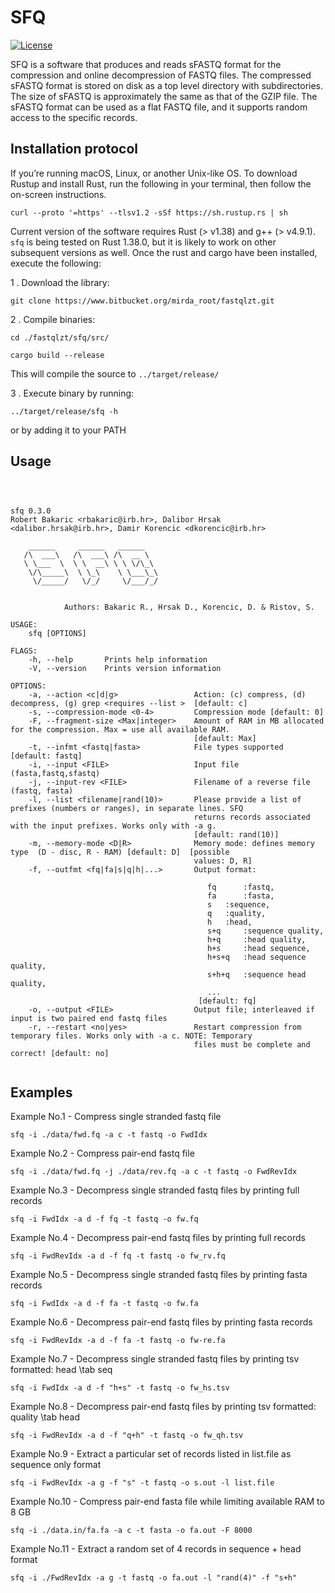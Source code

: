 # SFQ

[![License](https://img.shields.io/crates/l/rustc-serialize/0.3.24)]( )


SFQ is a software that produces and reads sFASTQ format for the compression and online decompression of FASTQ files. The compressed sFASTQ format is stored on disk as a top level directory with subdirectories. The size of sFASTQ is approximately the same as that of the GZIP file. The sFASTQ format can be used as a flat FASTQ file, and it supports random access to the specific records.


## Installation protocol


If you’re running macOS, Linux, or another Unix-like OS. To download Rustup and install Rust, run the following in your terminal, then follow the on-screen instructions.
```
curl --proto '=https' --tlsv1.2 -sSf https://sh.rustup.rs | sh
```
Current version of the software requires Rust (> v1.38) and g++ (> v4.9.1). `sfq` is being tested on Rust 1.38.0, but it is likely to work on other subsequent versions as well. Once the rust and cargo have been installed, execute the following:

 1 . Download the library:

```
git clone https://www.bitbucket.org/mirda_root/fastqlzt.git
```
 2 . Compile binaries:


```
cd ./fastqlzt/sfq/src/

cargo build --release
```

This will compile the source to `../target/release/`

 3 . Execute binary by running:

```
../target/release/sfq -h
```
or by adding it to your PATH

## Usage

```



sfq 0.3.0
Robert Bakaric <rbakaric@irb.hr>, Dalibor Hrsak <dalibor.hrsak@irb.hr>, Damir Korencic <dkorencic@irb.hr>
 	
    ______     ______   ______    	
   /\  ___\   /\  ___\ /\  __ \   	
   \ \___  \  \ \  __\ \ \ \/\_\  	
    \/\_____\  \ \_\    \ \___\_\ 	
     \/_____/   \/_/     \/___/_/ 	
                                  	
                                                      	
            Authors: Bakaric R., Hrsak D., Korencic, D. & Ristov, S.

USAGE:
    sfq [OPTIONS]

FLAGS:
    -h, --help       Prints help information
    -V, --version    Prints version information

OPTIONS:
    -a, --action <c|d|g>                 Action: (c) compress, (d) decompress, (g) grep <requires --list >  [default: c]
    -s, --compression-mode <0-4>         Compression mode [default: 0]
    -F, --fragment-size <Max|integer>    Amount of RAM in MB allocated for the compression. Max = use all available RAM.
                                         [default: Max]
    -t, --infmt <fastq|fasta>            File types supported [default: fastq]
    -i, --input <FILE>                   Input file (fasta,fastq,sfastq)
    -j, --input-rev <FILE>               Filename of a reverse file (fastq, fasta)
    -l, --list <filename|rand(10)>       Please provide a list of prefixes (numbers or ranges), in separate lines. SFQ
                                         returns records associated with the input prefixes. Works only with -a g.
                                         [default: rand(10)]
    -m, --memory-mode <D|R>              Memory mode: defines memory type  (D - disc, R - RAM) [default: D]  [possible
                                         values: D, R]
    -f, --outfmt <fq|fa|s|q|h|...>       Output format: 
                                          
                                         	fq   	:fastq, 
                                         	fa  	:fasta, 
                                         	s  	:sequence, 
                                         	q  	:quality, 
                                         	h  	:head, 
                                         	s+q  	:sequence quality, 
                                         	h+q  	:head quality, 
                                         	h+s  	:head sequence, 
                                         	h+s+q  	:head sequence quality, 
                                         	s+h+q  	:sequence head quality, 
                                         	...
                                          [default: fq]
    -o, --output <FILE>                  Output file; interleaved if input is two paired end fastq files
    -r, --restart <no|yes>               Restart compression from temporary files. Works only with -a c. NOTE: Temporary
                                         files must be complete and correct! [default: no]


```

## Examples

Example No.1 - Compress single stranded fastq file

```
sfq -i ./data/fwd.fq -a c -t fastq -o FwdIdx
```

Example No.2 - Compress pair-end fastq file

```
sfq -i ./data/fwd.fq -j ./data/rev.fq -a c -t fastq -o FwdRevIdx
```

Example No.3 - Decompress single stranded fastq files by printing full records

```
sfq -i FwdIdx -a d -f fq -t fastq -o fw.fq
```

Example No.4 - Decompress pair-end fastq files by printing full records

```
sfq -i FwdRevIdx -a d -f fq -t fastq -o fw_rv.fq
```

Example No.5 - Decompress single stranded fastq files by printing fasta records

```
sfq -i FwdIdx -a d -f fa -t fastq -o fw.fa
```

Example No.6 - Decompress pair-end fastq files by printing fasta records

```
sfq -i FwdRevIdx -a d -f fa -t fastq -o fw-re.fa
```

Example No.7 - Decompress single stranded fastq files by printing tsv formatted: head \\tab seq

```
sfq -i FwdIdx -a d -f "h+s" -t fastq -o fw_hs.tsv
```

Example No.8 - Decompress pair-end fastq files by printing tsv formatted: quality \\tab head

```
sfq -i FwdRevIdx -a d -f "q+h" -t fastq -o fw_qh.tsv
```

Example No.9 - Extract a particular set of records listed in list.file as sequence only format

```
sfq -i FwdRevIdx -a g -f "s" -t fastq -o s.out -l list.file
```

Example No.10 - Compress pair-end fasta file while limiting available RAM to 8 GB

```
sfq -i ./data.in/fa.fa -a c -t fasta -o fa.out -F 8000
```

Example No.11 - Extract a random set of 4 records in sequence + head  format

```
sfq -i ./FwdRevIdx -a g -t fastq -o fa.out -l "rand(4)" -f "s+h"
```



